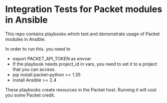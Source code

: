 # Integration Tests for Packet modules in Ansible

This repo contains playbooks which test and demonstrate usage of Packet modules in Ansible.

In order to run this. you need to
 - export PACKET_API_TOKEN as envvar
 - If the playbook needs project_id in vars, you need to set it to a project that you can access.
 - pip install packet-python >= 1.35
 - install Ansible >= 2.4

These playbooks create resources in the Packet host. Running it will cost you some Packet credit.

